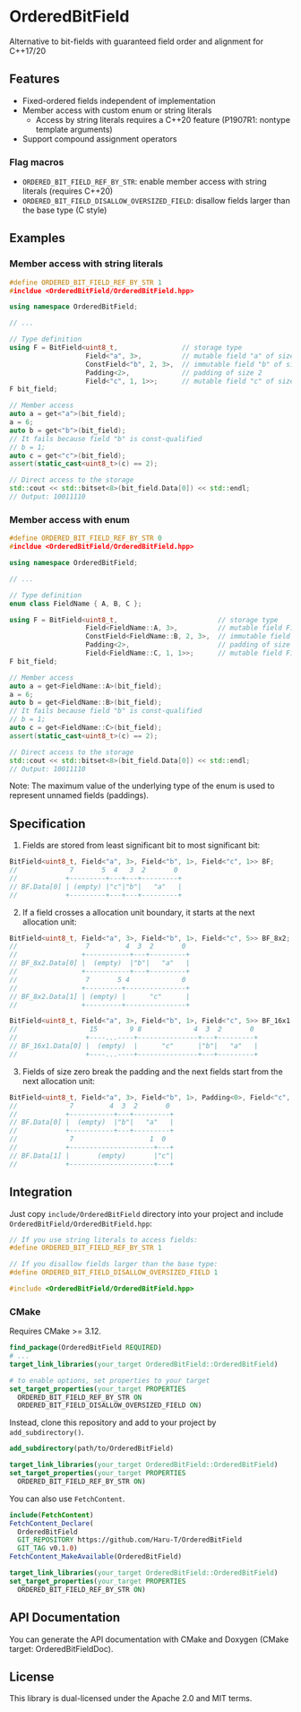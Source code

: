 # OrderedBitField

Alternative to bit-fields with guaranteed field order and alignment for C++17/20

## Features

- Fixed-ordered fields independent of implementation
- Member access with custom enum or string literals
  - Access by string literals requires a C++20 feature (P1907R1: nontype template arguments)
- Support compound assignment operators

### Flag macros

- `ORDERED_BIT_FIELD_REF_BY_STR`: enable member access with string literals (requires C++20)
- `ORDERED_BIT_FIELD_DISALLOW_OVERSIZED_FIELD`: disallow fields larger than the base type (C style)

## Examples

### Member access with string literals

```cpp
#define ORDERED_BIT_FIELD_REF_BY_STR 1
#incldue <OrderedBitField/OrderedBitField.hpp>

using namespace OrderedBitField;

// ...

// Type definition
using F = BitField<uint8_t,                // storage type
                   Field<"a", 3>,          // mutable field "a" of size 3
                   ConstField<"b", 2, 3>,  // immutable field "b" of size 2 and value 3
                   Padding<2>,             // padding of size 2
                   Field<"c", 1, 1>>;      // mutable field "c" of size 1 and default value 1
F bit_field;

// Member access
auto a = get<"a">(bit_field);
a = 6;
auto b = get<"b">(bit_field);
// It fails because field "b" is const-qualified
// b = 1;
auto c = get<"c">(bit_field);
assert(static_cast<uint8_t>(c) == 2);

// Direct access to the storage
std::cout << std::bitset<8>(bit_field.Data[0]) << std::endl;
// Output: 10011110
```

### Member access with enum

```cpp
#define ORDERED_BIT_FIELD_REF_BY_STR 0
#incldue <OrderedBitField/OrderedBitField.hpp>

using namespace OrderedBitField;

// ...

// Type definition
enum class FieldName { A, B, C };

using F = BitField<uint8_t,                         // storage type
                   Field<FieldName::A, 3>,          // mutable field FieldName::A of size 3
                   ConstField<FieldName::B, 2, 3>,  // immutable field FieldName::B of size 2 and value 3
                   Padding<2>,                      // padding of size 2
                   Field<FieldName::C, 1, 1>>;      // mutable field FieldName::C of size 1 and default value 1
F bit_field;

// Member access
auto a = get<FieldName::A>(bit_field);
a = 6;
auto b = get<FieldName::B>(bit_field);
// It fails because field "b" is const-qualified
// b = 1;
auto c = get<FieldName::C>(bit_field);
assert(static_cast<uint8_t>(c) == 2);

// Direct access to the storage
std::cout << std::bitset<8>(bit_field.Data[0]) << std::endl;
// Output: 10011110
```

Note: The maximum value of the underlying type of the enum is used to represent unnamed fields (paddings).

## Specification

1. Fields are stored from least significant bit to most significant bit:
```cpp
BitField<uint8_t, Field<"a", 3>, Field<"b", 1>, Field<"c", 1>> BF;
//             7       5  4   3  2       0
//            +---------+---+---+---------+
// BF.Data[0] | (empty) |"c"|"b"|   "a"   |
//            +---------+---+---+---------+
```

2. If a field crosses a allocation unit boundary, it starts at the next allocation unit:
```cpp
BitField<uint8_t, Field<"a", 3>, Field<"b", 1>, Field<"c", 5>> BF_8x2;
//                 7         4  3  2       0
//                +-----------+---+---------+
// BF_8x2.Data[0] |  (empty)  |"b"|   "a"   |
//                +-----------+---+---------+
//                 7       5 4             0
//                +---------+---------------+
// BF_8x2.Data[1] | (empty) |      "c"      |
//                +---------+---------------+

BitField<uint8_t, Field<"a", 3>, Field<"b", 1>, Field<"c", 5>> BF_16x1;
//                  15        9 8             4  3  2       0
//                 +----...----+---------------+---+---------+
// BF_16x1.Data[0] |  (empty)  |      "c"      |"b"|   "a"   |
//                 +----...----+---------------+---+---------+
```

3. Fields of size zero break the padding and the next fields start from the next allocation unit:
```cpp
BitField<uint8_t, Field<"a", 3>, Field<"b", 1>, Padding<0>, Field<"c", 1>> BF;
//             7         4  3  2       0
//            +-----------+---+---------+
// BF.Data[0] |  (empty)  |"b"|   "a"   |
//            +-----------+---+---------+
//             7                   1  0
//            +---------------------+---+
// BF.Data[1] |       (empty)       |"c"|
//            +---------------------+---+
```

## Integration

Just copy `include/OrderedBitField` directory into your project and include `OrderedBitField/OrderedBitField.hpp`:

```cpp
// If you use string literals to access fields:
#define ORDERED_BIT_FIELD_REF_BY_STR 1

// If you disallow fields larger than the base type:
#define ORDERED_BIT_FIELD_DISALLOW_OVERSIZED_FIELD 1

#include <OrderedBitField/OrderedBitField.hpp>
```

### CMake

Requires CMake >= 3.12.

```cmake
find_package(OrderedBitField REQUIRED)
# ...
target_link_libraries(your_target OrderedBitField::OrderedBitField)

# to enable options, set properties to your target
set_target_properties(your_target PROPERTIES
  ORDERED_BIT_FIELD_REF_BY_STR ON
  ORDERED_BIT_FIELD_DISALLOW_OVERSIZED_FIELD ON)
```

Instead, clone this repository and add to your project by `add_subdirectory()`.

```cmake
add_subdirectory(path/to/OrderedBitField)

target_link_libraries(your_target OrderedBitField::OrderedBitField)
set_target_properties(your_target PROPERTIES
  ORDERED_BIT_FIELD_REF_BY_STR ON)
```

You can also use `FetchContent`.

```cmake
include(FetchContent)
FetchContent_Declare(
  OrderedBitField
  GIT_REPOSITORY https://github.com/Haru-T/OrderedBitField
  GIT_TAG v0.1.0)
FetchContent_MakeAvailable(OrderedBitField)

target_link_libraries(your_target OrderedBitField::OrderedBitField)
set_target_properties(your_target PROPERTIES
  ORDERED_BIT_FIELD_REF_BY_STR ON)
```

## API Documentation

You can generate the API documentation with CMake and Doxygen (CMake target: OrderedBitFieldDoc).

## License

This library is dual-licensed under the Apache 2.0 and MIT terms.
